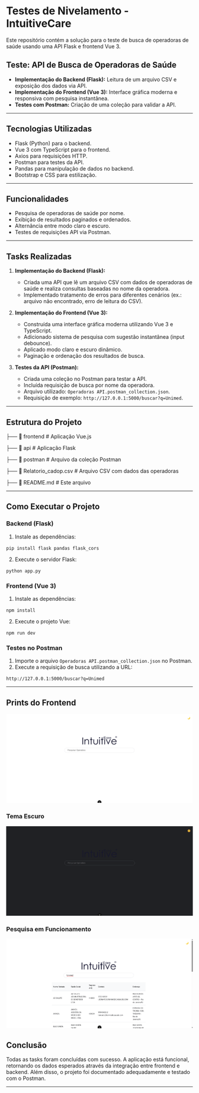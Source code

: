 # Testes de Nivelamento - IntuitiveCare

Este repositório contém a solução para o teste de busca de operadoras de saúde usando uma API Flask e frontend Vue 3.

## Teste: API de Busca de Operadoras de Saúde

- **Implementação do Backend (Flask):** Leitura de um arquivo CSV e exposição dos dados via API.
- **Implementação do Frontend (Vue 3):** Interface gráfica moderna e responsiva com pesquisa instantânea.
- **Testes com Postman:** Criação de uma coleção para validar a API.

---

## Tecnologias Utilizadas

- Flask (Python) para o backend.
- Vue 3 com TypeScript para o frontend.
- Axios para requisições HTTP.
- Postman para testes da API.
- Pandas para manipulação de dados no backend.
- Bootstrap e CSS para estilização.

---

## Funcionalidades

- Pesquisa de operadoras de saúde por nome.
- Exibição de resultados paginados e ordenados.
- Alternância entre modo claro e escuro.
- Testes de requisições API via Postman.

---

## Tasks Realizadas

1. **Implementação do Backend (Flask):**
   - Criada uma API que lê um arquivo CSV com dados de operadoras de saúde e realiza consultas baseadas no nome da operadora.
   - Implementado tratamento de erros para diferentes cenários (ex.: arquivo não encontrado, erro de leitura do CSV).

2. **Implementação do Frontend (Vue 3):**
   - Construída uma interface gráfica moderna utilizando Vue 3 e TypeScript.
   - Adicionado sistema de pesquisa com sugestão instantânea (input debounce).
   - Aplicado modo claro e escuro dinâmico.
   - Paginação e ordenação dos resultados de busca.

3. **Testes da API (Postman):**
   - Criada uma coleção no Postman para testar a API.
   - Incluída requisição de busca por nome da operadora.
   - Arquivo utilizado: `Operadoras API.postman_collection.json`.
   - Requisição de exemplo: `http://127.0.0.1:5000/buscar?q=Unimed`.

---
## Estrutura do Projeto


├── 📁 frontend         # Aplicação Vue.js

├── 📁 api          # Aplicação Flask

├── 📁 postman          # Arquivo da coleção Postman

├── 📄 Relatorio_cadop.csv   # Arquivo CSV com dados das operadoras

├── 📄 README.md        # Este arquivo


---

## Como Executar o Projeto

### Backend (Flask)

1. Instale as dependências:
```
pip install flask pandas flask_cors
```
2. Execute o servidor Flask:
```
python app.py
```

### Frontend (Vue 3)

1. Instale as dependências:
```
npm install
```
2. Execute o projeto Vue:
```
npm run dev
```

### Testes no Postman

1. Importe o arquivo `Operadoras API.postman_collection.json` no Postman.
2. Execute a requisição de busca utilizando a URL:
```
http://127.0.0.1:5000/buscar?q=Unimed
```

---

## Prints do Frontend

![Tela Inicial](assets/image.png)

### Tema Escuro
![Tema Escuro](assets/temaescuro.png)

### Pesquisa em Funcionamento
![Pesquisa](assets/pesquisa.png)

## Conclusão

Todas as tasks foram concluídas com sucesso. A aplicação está funcional, retornando os dados esperados através da integração entre frontend e backend. Além disso, o projeto foi documentado adequadamente e testado com o Postman.

---



